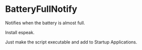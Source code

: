 # BatteryFullNotify

Notifies when the battery is almost full.

Install espeak.

Just make the script executable and add to Startup Applications.
